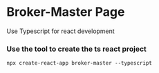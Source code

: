 # Broker-Master Page

Use Typescript for react development



### Use the tool to create the ts react project

```
npx create-react-app broker-master --typescript
```



